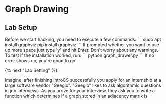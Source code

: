# Graph Drawing
## Lab Setup
Before we start hacking, you need to execute a few commands:
´´´
sudo apt install graphviz
pip install graphviz
´´´
If prompted whether you want to use up more space just type 'y' and hit Enter. Don't worry about any warnings.
To test if the installation worked, run:
´´´
python graph_drawer.py
´´´
If no error shows up, you're good to go!

{% next "Lab Setting" %}

Imagine, after finishing IntroCS successfully you apply for an internship at a large software vendor "Geeglo".
"Geeglo" likes to ask algorithmic questions in job interviews.
As you arrive for your interview, they ask you to write a function which determines if a graph stored in an adjacency
matrix is 

